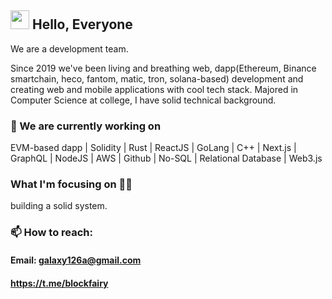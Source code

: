 ## <img src="https://media.giphy.com/media/hvRJCLFzcasrR4ia7z/giphy.gif" width="30px"> Hello, Everyone

We are a development team.

Since 2019 we've been living and breathing web, dapp(Ethereum, Binance smartchain, heco, fantom, matic, tron, solana-based) development and creating web and mobile applications with cool tech stack. 
Majored in Computer Science at college, I have solid technical background.

### 🔭 We are currently working on
EVM-based dapp | Solidity | Rust | ReactJS | GoLang | C++ | Next.js | GraphQL | NodeJS | AWS | Github | No-SQL | Relational Database | Web3.js

### What I'm focusing on 👨‍💻
building a solid system.

### 📫 How to reach:
#### Email: galaxy126a@gmail.com
#### https://t.me/blockfairy
